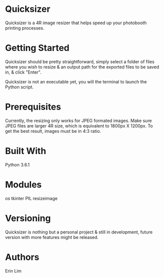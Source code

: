 # Quicksizer
Quicksizer is a 4R image resizer that helps speed up your photobooth printing processes.

# Getting Started
Quicksizer should be pretty straightforward,
simply select a folder of files where you wish to resize & an output path for the exported files to be saved in, & click "Enter".

Quicksizer is not an executable yet, you will the terminal to launch the Python script.

# Prerequisites
Currently, the resizing only works for JPEG formated images. Make sure JPEG files are larger 4R size, which is equivalent to 1800px X 1200px.
To get the best result, images must be in 4:3 ratio.

# Built With
Python 3.6.1

# Modules
os
tkinter
PIL
resizeimage

# Versioning
Quicksizer is nothing but a personal project & still in development, future version with more features might be released.

# Authors
Erin Lim

